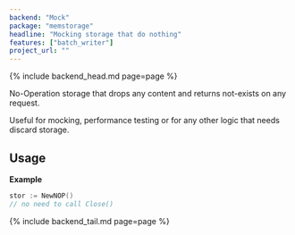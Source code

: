 ```yaml
---
backend: "Mock"
package: "memstorage"
headline: "Mocking storage that do nothing"
features: ["batch_writer"]
project_url: ""
---
```

{% include backend_head.md page=page %}

No-Operation storage that drops any content and returns not-exists on any request.

Useful for mocking, performance testing or for any other logic that needs discard storage.

## Usage

**Example**

```go
stor := NewNOP()
// no need to call Close()
```


{% include backend_tail.md page=page %}

